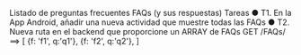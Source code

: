 Listado de preguntas frecuentes FAQs (y sus respuestas)
Tareas
● T1. En la App Android, añadir una nueva actividad que muestre todas las FAQs
● T2. Nueva ruta en el backend que proporcione un ARRAY de FAQs
GET /FAQs/
==>
[
{f: 'f1', q:'q1'},
{f: 'f2', q:'q2'},
]
